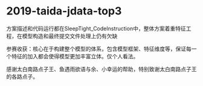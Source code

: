 # 2019-taida-jdata-top3

方案描述和代码运行都在SleepTight_CodeInstruction中，整体方案着重特征工程，在模型构造和最终提交文件处理上仍有欠缺

参赛收获：核心在于构建整个模型的体系，包含模型框架、特征维度等，保证每一个特征的加入都会使得模型更加丰富立体。仅个人看法。

感谢太白南路点子王、鱼遇雨欲语与余、小幸运的帮助，特别致谢太白南路点子王的各路点子。

